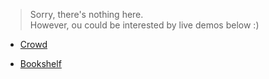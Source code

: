 > Sorry, there's nothing here.<br>
> However, ou could be interested by live demos below :)

- [Crowd](boardens.github.io/crowd)

- [Bookshelf](boardens.github.io/bookshelf-demo/components.html)
